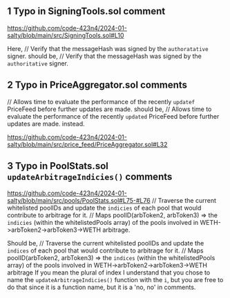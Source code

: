 ## 1 Typo in SigningTools.sol comment

https://github.com/code-423n4/2024-01-salty/blob/main/src/SigningTools.sol#L10

Here,
// Verify that the messageHash was signed by the `authoratative` signer.
should be,
// Verify that the messageHash was signed by the `authoritative` signer.

## 2 Typo in PriceAggregator.sol comments

// Allows time to evaluate the performance of the recently `updatef` PriceFeed before further updates are made.
should be,
// Allows time to evaluate the performance of the recently `updated` PriceFeed before further updates are made.
instead.


https://github.com/code-423n4/2024-01-salty/blob/main/src/price_feed/PriceAggregator.sol#L32

## 3 Typo in PoolStats.sol `updateArbitrageIndicies()` comments

https://github.com/code-423n4/2024-01-salty/blob/main/src/pools/PoolStats.sol#L75-#L76
// Traverse the current whitelisted poolIDs and update the `indicies` of each pool that would contribute to arbitrage for it.
	// Maps poolID(arbToken2, arbToken3) => the `indicies` (within the whitelistedPools array) of the pools involved in WETH->arbToken2->arbToken3->WETH arbitrage.

Should be,
// Traverse the current whitelisted poolIDs and update the `indices` of each pool that would contribute to arbitrage for it.
	// Maps poolID(arbToken2, arbToken3) => the `indices` (within the whitelistedPools array) of the pools involved in WETH->arbToken2->arbToken3->WETH arbitrage
If you mean the plural of index
I understand that you chose to name the `updateArbitrageIndicies()` function with the `i`, but you are free to do that since it is a function name, but it is a 'no, no' in comments.